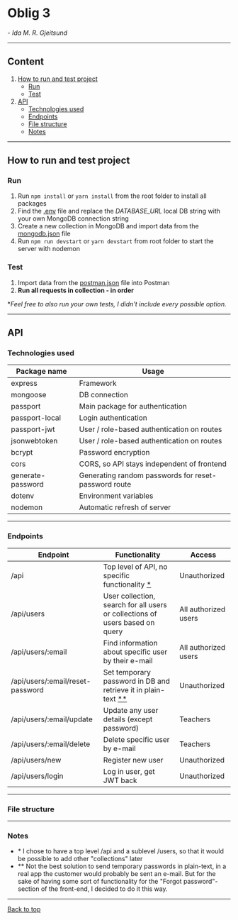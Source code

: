 # Oblig 3

_- Ida M. R. Gjeitsund_

---

## Content

1. [How to run and test project](#how-to-run-and-test-project)
    - [Run](#run)
    - [Test](#test)
2. [API](#api)
    - [Technologies used](#technologies-used)
    - [Endpoints](#endpoints)
    - [File structure](#file-structure)
    - [Notes](#notes)

---

## How to run and test project

### Run

1. Run `npm install` or `yarn install` from the root folder to install all packages
2. Find the [.env](./.env) file and replace the _DATABASE_URL_ local DB string with your own MongoDB connection string
3. Create a new collection in MongoDB and import data from the [mongodb.json](../extra/mongodb.json) file
4. Run `npm run devstart` or `yarn devstart` from root folder to start the server with nodemon

### Test

1. Import data from the [postman.json](../extra/postman.json) file into Postman
2. **Run all requests in collection - in order**

\*_Feel free to also run your own tests, I didn't include every possible option._

---

## API

### Technologies used

| Package name      | Usage                                                |
| ----------------- | ---------------------------------------------------- |
| express           | Framework                                            |
| mongoose          | DB connection                                        |
| passport          | Main package for authentication                      |
| passport-local    | Login authentication                                 |
| passport-jwt      | User / role-based authentication on routes           |
| jsonwebtoken      | User / role-based authentication on routes           |
| bcrypt            | Password encryption                                  |
| cors              | CORS, so API stays independent of frontend           |
| generate-password | Generating random passwords for reset-password route |
| dotenv            | Environment variables                                |
| nodemon           | Automatic refresh of server                          |

---

### Endpoints

| Endpoint                         | Functionality                                                                | Access               |
| -------------------------------- | ---------------------------------------------------------------------------- | -------------------- |
| /api                             | Top level of API, no specific functionality [\*](#notes)                     | Unauthorized         |
| /api/users                       | User collection, search for all users or collections of users based on query | All authorized users |
| /api/users/:email                | Find information about specific user by their e-mail                         | All authorized users |
| /api/users/:email/reset-password | Set temporary password in DB and retrieve it in plain-text [\*\*](#notes)    | Unauthorized         |
| /api/users/:email/update         | Update any user details (except password)                                    | Teachers             |
| /api/users/:email/delete         | Delete specific user by e-mail                                               | Teachers             |
| /api/users/new                   | Register new user                                                            | Unauthorized         |
| /api/users/login                 | Log in user, get JWT back                                                    | Unauthorized         |

---

### File structure

---

### Notes

-   \* I chose to have a top level /api and a sublevel /users, so that it would be possible to add other "collections" later
-   \*\* Not the best solution to send temporary passwords in plain-text, in a real app the customer would probably be sent an e-mail. But for the sake of having some sort of functionality for the "Forgot password"-section of the front-end, I decided to do it this way.

---

[Back to top](#oblig-3)

